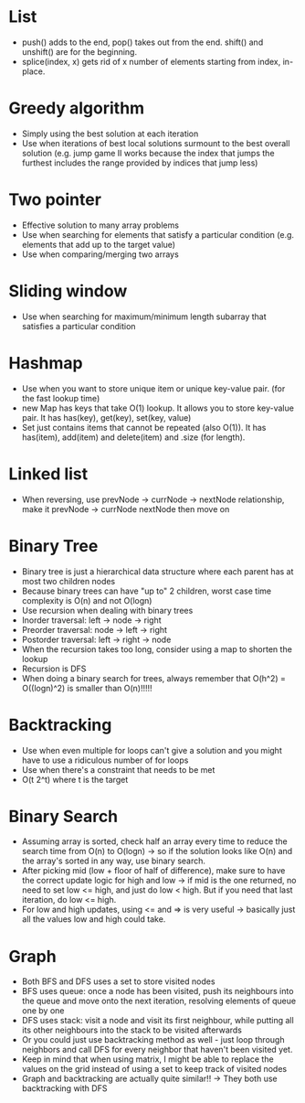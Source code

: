 # List

- push() adds to the end, pop() takes out from the end. shift() and unshift() are for the beginning.
- splice(index, x) gets rid of x number of elements starting from index, in-place.

# Greedy algorithm

- Simply using the best solution at each iteration
- Use when iterations of best local solutions surmount to the best overall solution (e.g. jump game II works because the index that jumps the furthest includes the range provided by indices that jump less)

# Two pointer

- Effective solution to many array problems
- Use when searching for elements that satisfy a particular condition (e.g. elements that add up to the target value)
- Use when comparing/merging two arrays

# Sliding window

- Use when searching for maximum/minimum length subarray that satisfies a particular condition

# Hashmap

- Use when you want to store unique item or unique key-value pair. (for the fast lookup time)
- new Map has keys that take O(1) lookup. It allows you to store key-value pair. It has has(key), get(key), set(key, value)
- Set just contains items that cannot be repeated (also O(1)). It has has(item), add(item) and delete(item) and .size (for length).

# Linked list

- When reversing, use prevNode -> currNode -> nextNode relationship, make it prevNode -> currNode nextNode then move on

# Binary Tree

- Binary tree is just a hierarchical data structure where each parent has at most two children nodes
- Because binary trees can have "up to" 2 children, worst case time complexity is O(n) and not O(logn)
- Use recursion when dealing with binary trees
- Inorder traversal: left -> node -> right
- Preorder traversal: node -> left -> right
- Postorder traversal: left -> right -> node
- When the recursion takes too long, consider using a map to shorten the lookup
- Recursion is DFS
- When doing a binary search for trees, always remember that O(h^2) = O((logn)^2) is smaller than O(n)!!!!!

# Backtracking

- Use when even multiple for loops can't give a solution and you might have to use a ridiculous number of for loops
- Use when there's a constraint that needs to be met
- O(t 2^t) where t is the target

# Binary Search

- Assuming array is sorted, check half an array every time to reduce the search time from O(n) to O(logn) -> so if the solution looks like O(n) and the array's sorted in any way, use binary search.
- After picking mid (low + floor of half of difference), make sure to have the correct update logic for high and low -> if mid is the one returned, no need to set low <= high, and just do low < high. But if you need that last iteration, do low <= high.
- For low and high updates, using <= and => is very useful -> basically just all the values low and high could take.

# Graph

- Both BFS and DFS uses a set to store visited nodes
- BFS uses queue: once a node has been visited, push its neighbours into the queue and move onto the next iteration, resolving elements of queue one by one
- DFS uses stack: visit a node and visit its first neighbour, while putting all its other neighbours into the stack to be visited afterwards
- Or you could just use backtracking method as well - just loop through neighbors and call DFS for every neighbor that haven't been visited yet.
- Keep in mind that when using matrix, I might be able to replace the values on the grid instead of using a set to keep track of visited nodes
- Graph and backtracking are actually quite similar!! -> They both use backtracking with DFS
